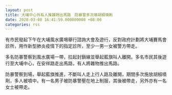 ```yaml
---
layout: post
title: 大埔中心外有人推雜物出馬路　防暴警多次噴胡椒噴劑
date: 2020-03-08 16:41:59.000000000 +08:00
categories: rss
---
```


有市民發起下午在大埔風水廣埸舉行諮詢大會及遊行，反對政府計劃將大埔賽馬會診所，用作新型肺炎疫情下的指定診所，至少一男一女被警方帶走。

多名防暴警察到風水廣場一帶，拉起封鎖線並舉起藍旗叫人離開。多名市民其後遊行至大埔中心，在安祥路走出馬路，有人將雜物推出馬路。

防暴警察到場，舉起藍旗推進，不斷叫人走上行人路及離開，期間多次施放胡椒噴劑，多人被噴中。有一名男子被防暴警壓在地上制服，其後被帶走，另外亦有一名女士被帶走。
